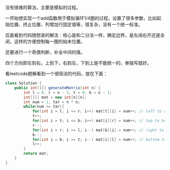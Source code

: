 没有很难的算法，主要是模拟的过程。

一开始想实现一个add函数用于模拟循环1/4圈的过程，设置了很多参数，比如起始位置、终止位置、列增加行固定值等，很复杂，没有一个统一标准。

后面看到代码随想录的解法：核心是和二分法一样，确定边界，是左闭右开还是全闭，这样的方便控制每一圈的始末位置。

还要进行一个奇偶判断，补全中间的值。

四个方向即左到右，上到下，右到左，下到上是不能统一的，单独写就好。

看leetcode题解看到一个很简洁的代码，放在下面：

```java
class Solution {
    public int[][] generateMatrix(int n) {
        int l = 0, r = n - 1, t = 0, b = n - 1;
        int[][] mat = new int[n][n];
        int num = 1, tar = n * n;
        while(num <= tar){
            for(int i = l; i <= r; i++) mat[t][i] = num++; // left to right.
            t++;
            for(int i = t; i <= b; i++) mat[i][r] = num++; // top to bottom.
            r--;
            for(int i = r; i >= l; i--) mat[b][i] = num++; // right to left.
            b--;
            for(int i = b; i >= t; i--) mat[i][l] = num++; // bottom to top.
            l++;
        }
        return mat;
    }
}
```

